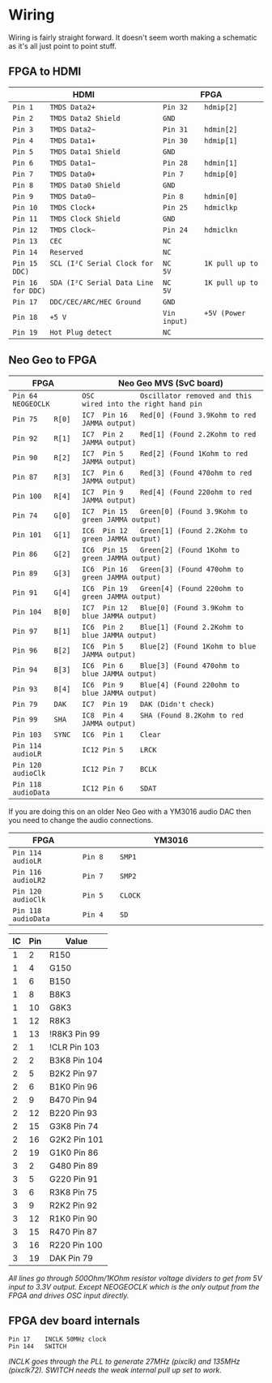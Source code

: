 Wiring
======

Wiring is fairly straight forward. It doesn't seem worth making a schematic as it's all just point to point stuff.

FPGA to HDMI
------------

| HDMI                                                |    FPGA                                     |  
| --------------------------------------------------- | ------------------------------------------- |  
| ```Pin 1    TMDS Data2+                        ```  |    ```Pin 32    hdmip[2]             ```    |
| ```Pin 2    TMDS Data2 Shield                  ```  |    ```GND                            ```    |
| ```Pin 3    TMDS Data2−                        ```  |    ```Pin 31    hdmin[2]             ```    |
| ```Pin 4    TMDS Data1+                        ```  |    ```Pin 30    hdmip[1]             ```    |
| ```Pin 5    TMDS Data1 Shield                  ```  |    ```GND                            ```    |
| ```Pin 6    TMDS Data1−                        ```  |    ```Pin 28    hdmin[1]             ```    |
| ```Pin 7    TMDS Data0+                        ```  |    ```Pin 7     hdmip[0]             ```    |
| ```Pin 8    TMDS Data0 Shield                  ```  |    ```GND                            ```    |
| ```Pin 9    TMDS Data0−                        ```  |    ```Pin 8     hdmin[0]             ```    |
| ```Pin 10   TMDS Clock+                        ```  |    ```Pin 25    hdmiclkp             ```    |
| ```Pin 11   TMDS Clock Shield                  ```  |    ```GND                            ```    |
| ```Pin 12   TMDS Clock−                        ```  |    ```Pin 24    hdmiclkn             ```    |
| ```Pin 13   CEC                                ```  |    ```NC                             ```    |
| ```Pin 14   Reserved                           ```  |    ```NC                             ```    |
| ```Pin 15   SCL (I²C Serial Clock for DDC)     ```  |    ```NC        1K pull up to 5V     ```    |
| ```Pin 16   SDA (I²C Serial Data Line for DDC) ```  |    ```NC        1K pull up to 5V     ```    |
| ```Pin 17   DDC/CEC/ARC/HEC Ground             ```  |    ```GND                            ```    |
| ```Pin 18   +5 V                               ```  |    ```Vin       +5V (Power input)    ```    |
| ```Pin 19   Hot Plug detect                    ```  |    ```NC                             ```    |

            
Neo Geo to FPGA
---------------

| FPGA                         |  Neo Geo MVS (SvC board)                                                          |
| ---------------------------- |  -------------------------------------------------------------------------------- |
| ```Pin 64    NEOGEOCLK ```   |    ```OSC           Oscillator removed and this wired into the right hand pin ``` |
| ```Pin 75    R[0]      ```   |    ```IC7  Pin 16   Red[0] (Found 3.9Kohm to red JAMMA output)                ``` |
| ```Pin 92    R[1]      ```   |    ```IC7  Pin 2    Red[1] (Found 2.2Kohm to red JAMMA output)                ``` |
| ```Pin 90    R[2]      ```   |    ```IC7  Pin 5    Red[2] (Found 1Kohm to red JAMMA output)                  ``` |
| ```Pin 87    R[3]      ```   |    ```IC7  Pin 6    Red[3] (Found 470ohm to red JAMMA output)                 ``` |
| ```Pin 100   R[4]      ```   |    ```IC7  Pin 9    Red[4] (Found 220ohm to red JAMMA output)                 ``` |
| ```Pin 74    G[0]      ```   |    ```IC7  Pin 15   Green[0] (Found 3.9Kohm to green JAMMA output)            ``` |
| ```Pin 101   G[1]      ```   |    ```IC6  Pin 12   Green[1] (Found 2.2Kohm to green JAMMA output)            ``` |
| ```Pin 86    G[2]      ```   |    ```IC6  Pin 15   Green[2] (Found 1Kohm to green JAMMA output)              ``` |
| ```Pin 89    G[3]      ```   |    ```IC6  Pin 16   Green[3] (Found 470ohm to green JAMMA output)             ``` |
| ```Pin 91    G[4]      ```   |    ```IC6  Pin 19   Green[4] (Found 220ohm to green JAMMA output)             ``` |
| ```Pin 104   B[0]      ```   |    ```IC7  Pin 12   Blue[0] (Found 3.9Kohm to blue JAMMA output)              ``` |
| ```Pin 97    B[1]      ```   |    ```IC6  Pin 2    Blue[1] (Found 2.2Kohm to blue JAMMA output)              ``` |
| ```Pin 96    B[2]      ```   |    ```IC6  Pin 5    Blue[2] (Found 1Kohm to blue JAMMA output)                ``` |
| ```Pin 94    B[3]      ```   |    ```IC6  Pin 6    Blue[3] (Found 470ohm to blue JAMMA output)               ``` |
| ```Pin 93    B[4]      ```   |    ```IC6  Pin 9    Blue[4] (Found 220ohm to blue JAMMA output)               ``` |
| ```Pin 79    DAK       ```   |    ```IC7  Pin 19   DAK (Didn't check)                                        ``` |
| ```Pin 99    SHA       ```   |    ```IC8  Pin 4    SHA (Found 8.2Kohm to red JAMMA output)                   ``` |
| ```Pin 103   SYNC      ```   |    ```IC6  Pin 1    Clear                                                     ``` |
| ```Pin 114   audioLR   ```   |    ```IC12 Pin 5    LRCK                                                      ``` |
| ```Pin 120   audioClk  ```   |    ```IC12 Pin 7    BCLK                                                      ``` |
| ```Pin 118   audioData ```   |    ```IC12 Pin 6    SDAT                                                      ``` |

If you are doing this on an older Neo Geo with a YM3016 audio DAC then you need to change the audio connections.

| FPGA                         |  YM3016                                                                           |
| ---------------------------- |  -------------------------------------------------------------------------------- |
| ```Pin 114   audioLR   ```   |    ```Pin 8    SMP1                                                           ``` |
| ```Pin 116   audioLR2  ```   |    ```Pin 7    SMP2                                                           ``` |
| ```Pin 120   audioClk  ```   |    ```Pin 5    CLOCK                                                          ``` |
| ```Pin 118   audioData ```   |    ```Pin 4    SD                                                             ``` |

IC |Pin |Value
---|----|-----
1  |2	|R150
1  |4	|G150
1  |6	|B150
1  |8	|B8K3
1  |10	|G8K3
1  |12	|R8K3
1  |13  |!R8K3	Pin 99
2  |1	|!CLR	Pin 103
2  |2	|B3K8	Pin 104
2  |5	|B2K2	Pin 97
2  |6	|B1K0	Pin 96
2  |9	|B470	Pin 94
2  |12	|B220	Pin 93
2  |15	|G3K8	Pin 74
2  |16	|G2K2	Pin 101
2  |19	|G1K0	Pin 86
3  |2	|G480	Pin 89
3  |5	|G220	Pin 91
3  |6	|R3K8	Pin 75
3  |9	|R2K2	Pin 92
3  |12	|R1K0	Pin 90
3  |15	|R470	Pin 87
3  |16	|R220	Pin 100
3  |19	|DAK	Pin 79

*All lines go through 500Ohm/1KOhm resistor voltage dividers to get from 5V input to 3.3V output. Except NEOGEOCLK which is the only output from the FPGA and drives OSC input directly.*

FPGA dev board internals
------------------------

```
Pin 17    INCLK 50MHz clock
Pin 144   SWITCH
```

*INCLK goes through the PLL to generate 27MHz (pixclk) and 135MHz (pixclk72). SWITCH needs the weak internal pull up set to work.*

